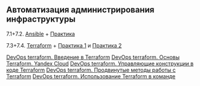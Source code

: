 ## Автоматизация администрирования инфраструктуры

7.1+7.2. [Ansible](https://github.com/guillotine666/nah/blob/master/automation_infra/notes/7-01.md) + [Практика](https://github.com/guillotine666/nah/blob/master/automation_infra/homeworks/7-01-02.md)

7.3+7.4. [Terraform](https://github.com/guillotine666/nah/blob/master/automation_infra/notes/7-02.md) + [Практика 1](https://github.com/guillotine666/nah/blob/master/automation_infra/homeworks/7-02.md) и [Практика 2](https://github.com/guillotine666/nah/blob/master/automation_infra/homeworks/7-03.md)

[DevOps terraform. Введение в Terraform](https://github.com/malkops/nah/blob/master/automation_infra/homeworks/ter-hw-01.md)
[DevOps terraform. Основы Terraform. Yandex Cloud](https://github.com/malkops/nah/blob/master/automation_infra/homeworks/ter-hw-02.md)
[DevOps terraform. Управляющие конструкции в коде Terraform](https://github.com/malkops/nah/blob/master/automation_infra/homeworks/ter-hw-03.md)
[DevOps terraform. Продвинутые методы работы с Terraform](https://github.com/malkops/nah/blob/master/automation_infra/homeworks/ter-hw-04.md)
[DevOps terraform. Использование Terraform в команде](https://github.com/malkops/nah/blob/master/automation_infra/homeworks/ter-hw-05.md)
